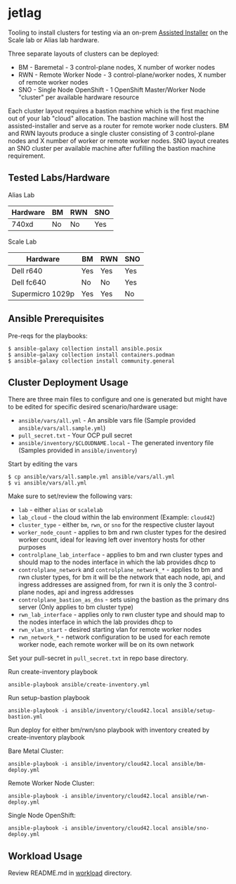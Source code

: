 # jetlag

Tooling to install clusters for testing via an on-prem [Assisted Installer](https://github.com/openshift/assisted-installer) on the Scale lab or Alias lab hardware.

Three separate layouts of clusters can be deployed:

* BM - Baremetal - 3 control-plane nodes, X number of worker nodes
* RWN - Remote Worker Node - 3 control-plane/worker nodes, X number of remote worker nodes
* SNO - Single Node OpenShift - 1 OpenShift Master/Worker Node "cluster" per available hardware resource

Each cluster layout requires a bastion machine which is the first machine out of your lab "cloud" allocation. The bastion machine will host the assisted-installer and serve as a router for remote worker node clusters. BM and RWN layouts produce a single cluster consisting of 3 control-plane nodes and X number of worker or remote worker nodes. SNO layout creates an SNO cluster per available machine after fufilling the bastion machine requirement.

## Tested Labs/Hardware

Alias Lab

| Hardware | BM  | RWN | SNO |
| -------- | --- | --- | --- |
| 740xd    | No  | No  | Yes |

Scale Lab

| Hardware         | BM  | RWN | SNO |
| ---------------- | --- | --- | --- |
| Dell r640        | Yes | Yes | Yes |
| Dell fc640       | No  | No  | Yes |
| Supermicro 1029p | Yes | Yes | No  |

## Ansible Prerequisites

Pre-reqs for the playbooks:

```console
$ ansible-galaxy collection install ansible.posix
$ ansible-galaxy collection install containers.podman
$ ansible-galaxy collection install community.general
```

## Cluster Deployment Usage

There are three main files to configure and one is generated but might have to be edited for specific desired scenario/hardware usage:

* `ansible/vars/all.yml` - An ansible vars file (Sample provided `ansible/vars/all.sample.yml`)
* `pull_secret.txt` - Your OCP pull secret
* `ansible/inventory/$CLOUDNAME.local` - The generated inventory file (Samples provided in `ansible/inventory`)

Start by editing the vars

```console
$ cp ansible/vars/all.sample.yml ansible/vars/all.yml
$ vi ansible/vars/all.yml
```

Make sure to set/review the following vars:

* `lab` - either `alias` or `scalelab`
* `lab_cloud` - the cloud within the lab environment (Example: `cloud42`)
* `cluster_type` - either `bm`, `rwn`, or `sno` for the respective cluster layout
* `worker_node_count` - applies to bm and rwn cluster types for the desired worker count, ideal for leaving left over inventory hosts for other purposes
* `controlplane_lab_interface` - applies to bm and rwn cluster types and should map to the nodes interface in which the lab provides dhcp to
* `controlplane_network` and `controlplane_network_*` - applies to bm and rwn cluster types, for bm it will be the network that each node, api, and ingress addresses are assigned from, for rwn it is only the 3 control-plane nodes, api and ingress addresses
* `controlplane_bastion_as_dns` - sets using the bastion as the primary dns server (Only applies to bm cluster type)
* `rwn_lab_interface` - applies only to rwn cluster type and should map to the nodes interface in which the lab provides dhcp to
* `rwn_vlan_start` - desired starting vlan for remote worker nodes
* `rwn_network_*` - network configuration to be used for each remote worker node, each remote worker will be on its own network

Set your pull-secret in `pull_secret.txt` in repo base directory.

Run create-inventory playbook

```console
ansible-playbook ansible/create-inventory.yml
```

Run setup-bastion playbook

```console
ansible-playbook -i ansible/inventory/cloud42.local ansible/setup-bastion.yml
```

Run deploy for either bm/rwn/sno playbook with inventory created by create-inventory playbook

Bare Metal Cluster:

```console
ansible-playbook -i ansible/inventory/cloud42.local ansible/bm-deploy.yml
```

Remote Worker Node Cluster:

```console
ansible-playbook -i ansible/inventory/cloud42.local ansible/rwn-deploy.yml
```

Single Node OpenShift:

```console
ansible-playbook -i ansible/inventory/cloud42.local ansible/sno-deploy.yml
```

## Workload Usage

Review README.md in [workload](workload) directory.
